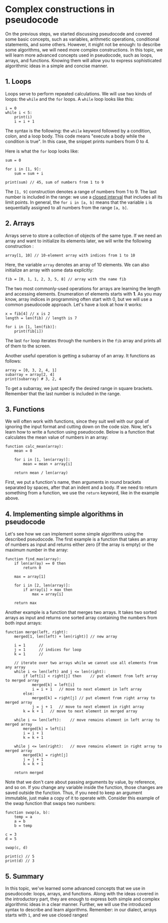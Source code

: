 # Complex constructions in pseudocode

On the previous steps, we started discussing pseudocode and covered some basic concepts, such as variables, arithmetic operations, conditional statements, and some others. However, it might not be enough: to describe some algorithms, we will need more complex constructions. In this topic, we will learn more advanced concepts used in pseudocode, such as loops, arrays, and functions. Knowing them will allow you to express sophisticated algorithmic ideas in a simple and concise manner.

## 1. Loops

Loops serve to perform repeated calculations. We will use two kinds of loops: the `while` and the `for` loops. A `while` loop looks like this:
```
i = 0
while i < 5:
    print(i)
    i = i + 1
```

The syntax is the following: the `while` keyword followed by a condition, colon, and a loop body. This code means "execute a body while the condition is true". In this case, the snippet prints numbers from 0 to 4.

Here is what the `for` loop looks like:

```
sum = 0

for i in [1, 9]:
    sum = sum + i

print(sum) // 45, sum of numbers from 1 to 9
```

The `[1, 9]` construction denotes a range of numbers from 1 to 9. The last number is included in the range: we use a [closed interval](https://en.wikipedia.org/wiki/Interval_(mathematics)) that includes all its limit points. In general, the `for i in [a, b]` means that the variable `i` is sequentially assigned to all numbers from the range `[a, b]`.

## 2. Arrays

Arrays serve to store a collection of objects of the same type. If we need an array and want to initialize its elements later, we will write the following construction :

`array[1, 10] // 10-element array with indices from 1 to 10`

Here, the variable `array` denotes an array of 10 elements. We can also initialize an array with some data explicitly:

`fib = [0, 1, 1, 2, 3, 5, 8] // array with the name fib`

The two most commonly-used operations for arrays are learning the length and accessing elements. Enumeration of elements starts with **1**. As you may know, array indices in programming often start with 0, but we will use a common pseudocode approach. Let's have a look at how it works:
```
x = fib[4] // x is 2
length = len(fib) // length is 7

for i in [1, len(fib)]:
    print(fib[i])
```

The last `for` loop iterates through the numbers in the `fib` array and prints all of them to the screen.

Another useful operation is getting a subarray of an array. It functions as follows:
```
array = [0, 3, 2, 4, 1]
subarray = array[2, 4]
print(subarray) # 3, 2, 4
```

To get a subarray, we just specify the desired range in square brackets. Remember that the last number is included in the range. 


## 3. Functions
We will often work with functions, since they suit well with our goal of ignoring the input format and cutting down on the code size. Now, let's learn how to write a function using pseudocode. Below is a function that calculates the mean value of numbers in an array:
```
function calc_mean(array):
    mean = 0

    for i in [1, len(array)]:
        mean = mean + array[i]
    
    return mean / len(array)
```

First, we put a function's name, then arguments in round brackets separated by spaces, after that an indent and a body. If we need to return something from a function, we use the `return` keyword, like in the example above.


## 4. Implementing simple algorithms in pseudocode
Let's see how we can implement some simple algorithms using the described pseudocode. The first example is a function that takes an array of numbers as input and returns either zero (if the array is empty) or the maximum number in the array:
```
function find_max(array):
    if len(array) == 0 then
        return 0

    max = array[1]
    
    for i in [2, len(array)]:
        if array[i] > max then
            max = array[i]
    
    return max
```
Another example is a function that merges two arrays. It takes two sorted arrays as input and returns one sorted array containing the numbers from both input arrays:
```
function merge(left, right):
    merged[1, len(left) + len(right)] // new array 
    
    i = 1      // 
    j = 1      // indices for loop
    k = 1      // 
    
    // iterate over two arrays while we cannot use all elements from any array
    while i <= len(left) and j <= len(right):
        if left[i] < right[j] then    // put element from left array to merged array
            merged[k] = left[i]
            i = i + 1   // move to next element in left array
        else:
            merged[k] = right[j] // put element from right array to merged array
            j = j + 1   // move to next element in right array
        k = k + 1   // move to next element in merged array
                
    while i <= len(left):    // move remains element in left array to merged array
        merged[k] = left[i]
        i = i + 1
        k = k + 1

    while j <= len(right):   // move remains element in right array to merged array
        merged[k] = right[j]
        j = j + 1
        k = k + 1

    return merged
```
Note that we don't care about passing arguments by value, by reference, and so on. If you change any variable inside the function, those changes are saved outside the function. Thus, if you need to keep an argument immutable, just make a copy of it to operate with. Consider this example of the swap function that swaps two numbers:
```
function swap(a, b):
    temp = a
    a = b
    b = temp

c = 3
d = 5

swap(c, d)

print(c) // 5
print(d) // 3
```

## 5. Summary
In this topic, we've learned some advanced concepts that we use in pseudocode: loops, arrays, and functions. Along with the ideas covered in the introductory part, they are enough to express both simple and complex algorithmic ideas in a clear manner. Further, we will use the introduced syntax to describe and learn algorithms. Remember: in our dialect, arrays starts with `1`, and we use closed ranges!


